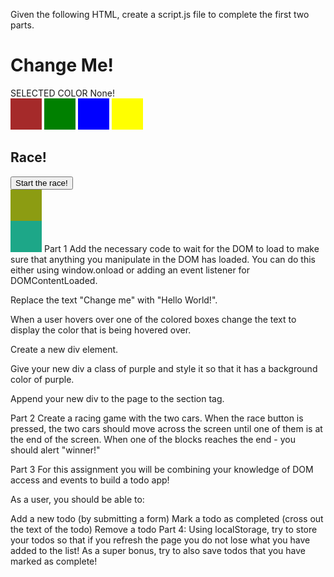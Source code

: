 Given the following HTML, create a script.js file to complete the first two parts.

<!DOCTYPE html>
<html lang="en">
<head>
    <meta charset="UTF-8">
    <title>DOM Exercise</title>
    <style>
        div {
          width: 50px;
          height: 50px;
          display: inline-block;
        }
        .brown{
          background-color: brown;
        }
        .green{
          background-color: green;
        }
        .blue{
          background-color: blue;
        }
        .purple{
          background-color: purple;
        }
        .yellow{
          background-color: yellow;
        }
        .car1 {
         background-color: #8C9C12;
        }
        .car2 {
         background-color: #1DA788;
        }
        .car1, .car2 {
            margin-left: 0;
        }
    </style>
</head>
<body>
    <h1 id="change_heading">Change Me!</h1>
    SELECTED COLOR <span class="selected">None!</span>
    <section>
        <div class="brown"></div>
        <div class="green"></div>
        <div class="blue"></div>
        <div class="yellow"></div>
    </section>
    <h2>Race!</h2>
    <button>Start the race!</button>
    <br>
    <div class="car1"></div>
    <br>
    <div class="car2"></div>
    <script src="script.js"></script>
</body>
</html>
Part 1
Add the necessary code to wait for the DOM to load to make sure that anything you manipulate in the DOM has loaded. You can do this either using window.onload or adding an event listener for DOMContentLoaded.

Replace the text "Change me" with "Hello World!".

When a user hovers over one of the colored boxes change the text to display the color that is being hovered over.

Create a new div element.

Give your new div a class of purple and style it so that it has a background color of purple.

Append your new div to the page to the section tag.

Part 2
Create a racing game with the two cars. When the race button is pressed, the two cars should move across the screen until one of them is at the end of the screen. When one of the blocks reaches the end - you should alert "winner!"

Part 3
For this assignment you will be combining your knowledge of DOM access and events to build a todo app!

As a user, you should be able to:

Add a new todo (by submitting a form)
Mark a todo as completed (cross out the text of the todo)
Remove a todo
Part 4:
Using localStorage, try to store your todos so that if you refresh the page you do not lose what you have added to the list! As a super bonus, try to also save todos that you have marked as complete!


